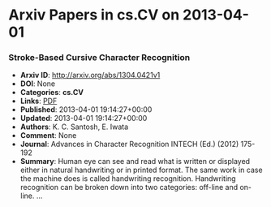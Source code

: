 # Arxiv Papers in cs.CV on 2013-04-01
### Stroke-Based Cursive Character Recognition
- **Arxiv ID**: http://arxiv.org/abs/1304.0421v1
- **DOI**: None
- **Categories**: **cs.CV**
- **Links**: [PDF](http://arxiv.org/pdf/1304.0421v1)
- **Published**: 2013-04-01 19:14:27+00:00
- **Updated**: 2013-04-01 19:14:27+00:00
- **Authors**: K. C. Santosh, E. Iwata
- **Comment**: None
- **Journal**: Advances in Character Recognition INTECH (Ed.) (2012) 175-192
- **Summary**: Human eye can see and read what is written or displayed either in natural handwriting or in printed format. The same work in case the machine does is called handwriting recognition. Handwriting recognition can be broken down into two categories: off-line and on-line. ...



